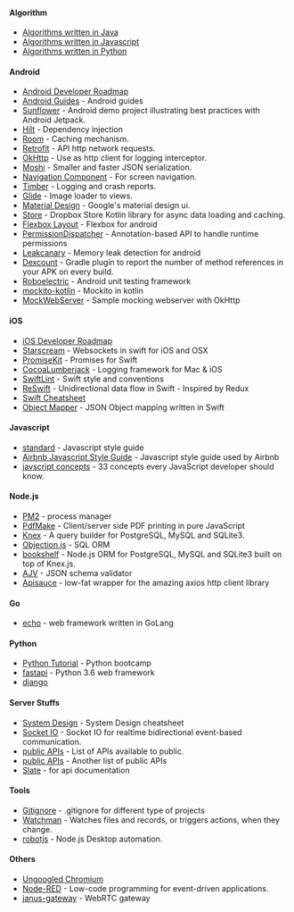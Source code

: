 #### Algorithm
* [Algorithms written in Java](https://github.com/TheAlgorithms/Java)
* [Algorithms written in Javascript](https://github.com/trekhleb/javascript-algorithms)
* [Algorithms written in Python](https://github.com/TheAlgorithms/Python)

#### Android
* [Android Developer Roadmap](https://github.com/mobile-roadmap/android-developer-roadmap)
* [Android Guides](https://github.com/codepath/android_guides) - Android guides
* [Sunflower](https://github.com/android/sunflower) - Android demo project illustrating best practices with Android Jetpack.
* [Hilt](https://dagger.dev/hilt/) - Dependency injection
* [Room](https://developer.android.com/jetpack/androidx/releases/room) - Caching mechanism.
* [Retrofit](https://square.github.io/retrofit/) - API http network requests.
* [OkHttp](https://square.github.io/okhttp/) - Use as http client for logging interceptor.
* [Moshi](https://github.com/square/moshi) - Smaller and faster JSON serialization.
* [Navigation Component](https://developer.android.com/guide/navigation) - For screen navigation.
* [Timber](https://github.com/JakeWharton/timber) - Logging and crash reports.
* [Glide](https://github.com/bumptech/glide) - Image loader to views.
* [Material Design](https://material.io/) - Google's material design ui.
* [Store](https://github.com/dropbox/Store) - Dropbox Store Kotlin library for async data loading and caching.
* [Flexbox Layout](https://github.com/google/flexbox-layout) - Flexbox for android
* [PermissionDispatcher](https://github.com/permissions-dispatcher/PermissionsDispatcher) - Annotation-based API to handle runtime permissions
* [Leakcanary](https://github.com/square/leakcanary) - Memory leak detection for android
* [Dexcount](https://github.com/KeepSafe/dexcount-gradle-plugin) - Gradle plugin to report the number of method references in your APK on every build.
* [Roboelectric](https://github.com/robolectric/robolectric) - Android unit testing framework
* [mockito-kotlin](https://github.com/nhaarman/mockito-kotlin) - Mockito in kotlin
* [MockWebServer](https://github.com/square/okhttp/tree/master/mockwebserver) - Sample mocking webserver with OkHttp 

#### iOS
* [iOS Developer Roadmap](https://github.com/BohdanOrlov/iOS-Developer-Roadmap)
* [Starscream](https://github.com/daltoniam/Starscream) - Websockets in swift for iOS and OSX
* [PromiseKit](https://github.com/mxcl/PromiseKit) - Promises for Swift
* [CocoaLumberjack](https://github.com/CocoaLumberjack/CocoaLumberjack) - Logging framework for Mac & iOS
* [SwiftLint](https://github.com/realm/SwiftLint) - Swift style and conventions
* [ReSwift](https://github.com/ReSwift/ReSwift) - Unidirectional data flow in Swift - Inspired by Redux
* [Swift Cheatsheet](https://github.com/iwasrobbed/Swift-CheatSheet)
* [Object Mapper](https://github.com/tristanhimmelman/ObjectMapper) - JSON Object mapping written in Swift

#### Javascript
* [standard](https://github.com/standard/standard) - Javascript style guide
* [Airbnb Javascript Style Guide](https://github.com/airbnb/javascript) - Javascript style guide used by Airbnb
* [javscript concepts](https://github.com/leonardomso/33-js-concepts) - 33 concepts every JavaScript developer should know.

#### Node.js
* [PM2](https://github.com/Unitech/pm2) - process manager
* [PdfMake](https://github.com/bpampuch/pdfmake) - Client/server side PDF printing in pure JavaScript
* [Knex](https://github.com/knex/knex) - A query builder for PostgreSQL, MySQL and SQLite3.
* [Objection.js](https://github.com/Vincit/objection.js) - SQL ORM
* [bookshelf](https://github.com/bookshelf/bookshelf) - Node.js ORM for PostgreSQL, MySQL and SQLite3 built on top of Knex.js.
* [AJV](https://github.com/ajv-validator/ajv) - JSON schema validator
* [Apisauce](https://github.com/skellock/apisauce) - low-fat wrapper for the amazing axios http client library

#### Go
* [echo](https://github.com/labstack/echo) - web framework written in GoLang

#### Python
* [Python Tutorial](https://github.com/appbrewery/100-days-of-python) - Python bootcamp
* [fastapi](https://github.com/tiangolo/fastapi) - Python 3.6 web framework
* [django](https://github.com/django/django)

#### Server Stuffs
* [System Design](https://gist.github.com/vasanthk/485d1c25737e8e72759f) - System Design cheatsheet
* [Socket IO](https://github.com/socketio/socket.io) - Socket IO for realtime bidirectional event-based communication.
* [public APIs](https://github.com/public-apis/public-apis) - List of APIs available to public.
* [public APIs](https://github.com/n0shake/Public-APIs) - Another list of public APIs
* [Slate](https://github.com/slatedocs/slate) - for api documentation

#### Tools
* [Gitignore](https://github.com/github/gitignore) - .gitignore for different type of projects
* [Watchman](https://github.com/facebook/watchman) - Watches files and records, or triggers actions, when they change.
* [robotjs](https://github.com/octalmage/robotjs) - Node.js Desktop automation.

#### Others
* [Ungoogled Chromium](https://github.com/Eloston/ungoogled-chromium)
* [Node-RED](https://github.com/node-red/node-red) - Low-code programming for event-driven applications.
* [janus-gateway](https://github.com/meetecho/janus-gateway) - WebRTC gateway
